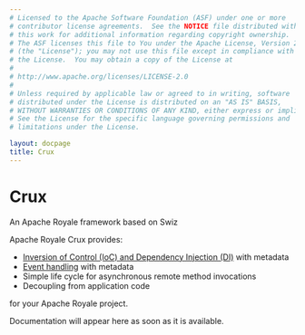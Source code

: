 ```yaml
---
# Licensed to the Apache Software Foundation (ASF) under one or more
# contributor license agreements.  See the NOTICE file distributed with
# this work for additional information regarding copyright ownership.
# The ASF licenses this file to You under the Apache License, Version 2.0
# (the "License"); you may not use this file except in compliance with
# the License.  You may obtain a copy of the License at
# 
# http://www.apache.org/licenses/LICENSE-2.0
# 
# Unless required by applicable law or agreed to in writing, software
# distributed under the License is distributed on an "AS IS" BASIS,
# WITHOUT WARRANTIES OR CONDITIONS OF ANY KIND, either express or implied.
# See the License for the specific language governing permissions and
# limitations under the License.

layout: docpage
title: Crux
---
```


# Crux

An Apache Royale framework based on Swiz

Apache Royale Crux provides:

 - <a href="https://www.codeproject.com/articles/592372/dependency-injection-di-vs-inversion-of-control-io" target="_blank">Inversion of Control (IoC) and Dependency Injection (DI)</a> with metadata
 - <a href="https://en.wikipedia.org/wiki/Event_(computing)" target="_blank">Event handling</a> with metadata
 - Simple life cycle for asynchronous remote method invocations
 - Decoupling from application code
 
for your Apache Royale project.

Documentation will appear here as soon as it is available.
